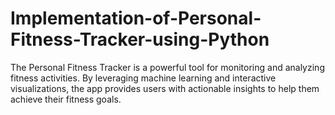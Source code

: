 # Implementation-of-Personal-Fitness-Tracker-using-Python
The Personal Fitness Tracker is a powerful tool for monitoring and analyzing fitness activities. By leveraging machine learning and interactive visualizations, the app provides users with actionable insights to help them achieve their fitness goals. 
